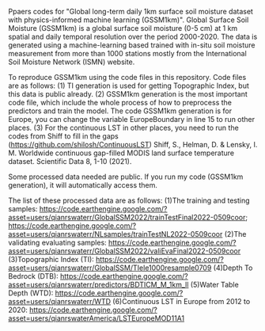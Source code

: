 Ppaers codes for "Global long-term daily 1km surface soil moisture dataset with physics-informed machine learning (GSSM1km)".
Global Surface Soil Moisture (GSSM1km) is a global surface soil moisture (0-5 cm) at 1 km spatial and daily temporal resolution over the period 2000-2020. The data is generated using a machine-learning based trained with in-situ soil moisture measurement from more than 1000 stations mostly from the International Soil Moisture Network (ISMN) website.

To reproduce GSSM1km using the code files in this repository. Code files are as follows:
(1) TI generation is used for getting Topographic Index, but this data is public already.
(2) GSSM1km generation is the most important code file, which include the whole process of how to preprocess the predictors and train the model. The code GSSM1km generation is for Europe, you can change the variable EuropeBoundary in line 15 to run other places.
(3) For the continuous LST in other places, you need to run the codes from Shiff to fill in the gaps (https://github.com/shilosh/ContinuousLST)
Shiff, S., Helman, D. & Lensky, I. M. Worldwide continuous gap-filled MODIS land surface temperature dataset. Scientific Data 8, 1-10 (2021).

Some processed data needed are public. If you run my code (GSSM1km generation), it will automatically access them. 

The list of these processed data are as follows:
(1)The training and testing samples: https://code.earthengine.google.com/?asset=users/qianrswaterr/GlobalSSM2022/trainTestFinal2022-0509coor;
https://code.earthengine.google.com/?asset=users/qianrswaterr/NLsamples/trainTestNL2022-0509coor
(2)The validating evaluating samples: https://code.earthengine.google.com/?asset=users/qianrswaterr/GlobalSSM2022/valiEvaFinal2022-0509coor
(3)Topographic Index (TI): https://code.earthengine.google.com/?asset=users/qianrswaterr/GlobalSSM/TIele1000resample0709
(4)Depth To Bedrock (DTB): https://code.earthengine.google.com/?asset=users/qianrswaterr/predictors/BDTICM_M_1km_ll
(5)Water Table Depth (WTD): https://code.earthengine.google.com/?asset=users/qianrswaterr/WTD
(6)Continuous LST in Europe from 2012 to 2020: https://code.earthengine.google.com/?asset=users/qianrswaterAmerica/LSTEuropeMOD11A1


